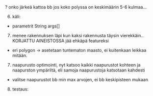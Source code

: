 ? onko järkeä kattoa bb jos koko polyssa on keskimäärin 5-6 kulmaa...



6. käli:
 - parametrit String args[]


7. menee rakennuksen läpi kun kaksi rakennusta täysin vierekkäin.. KORJATTU AINEISTOSSA jää ehkäpä featureksi
 - eri polygon -> asetetaan tuntematon maasto, ei kuitenkaan leikkaa mitään.

7. naapurusto optimointi, nyt katsoo kaikki naapurustot kohteen ja naapurston ympäriltä, eli samoja naapurustoja katsotaan kahdesti
 - valitse naapurustot bb min max arvojen, ei bb keskipisteen mukaan

8. testaus:

